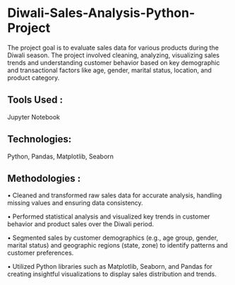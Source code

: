 # Diwali-Sales-Analysis-Python-Project

The project goal is to evaluate sales data for various products during the Diwali season. The project involved cleaning, analyzing, visualizing sales trends and understanding customer behavior based on key demographic and transactional factors like age, gender, marital status, location, and product category.
## Tools Used :
Jupyter Notebook

## Technologies: 
Python, Pandas, Matplotlib, Seaborn 

## Methodologies :
• Cleaned and transformed raw sales data for accurate analysis, handling missing values and ensuring data consistency.
<br>

• Performed statistical analysis and visualized key trends in customer behavior and product sales over the Diwali period.
<br>

• Segmented sales by customer demographics (e.g., age group, gender, marital status) and geographic regions (state, zone) to identify patterns and customer preferences.
<br>

• Utilized Python libraries such as Matplotlib, Seaborn, and Pandas for creating insightful visualizations to display sales distribution and trends.


